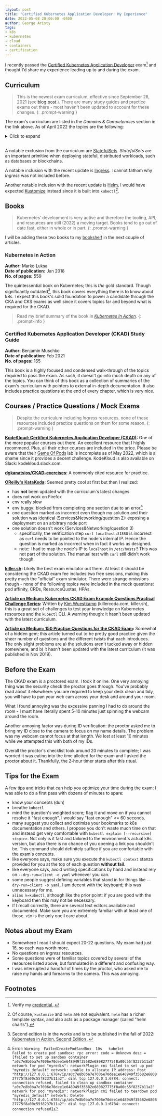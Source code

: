 ```yaml
---
layout: post
title: "Certified Kubernetes Application Developer: My Experience"
date: 2022-05-08 20:00:00 -0400
author: George Aristy
tags:
- k8s
- kubernetes
- cloud
- containers
- certification
---
```


I recently passed the [Certified Kubernetes Application Developer](https://training.linuxfoundation.org/certification/certified-kubernetes-application-developer-ckad/)
exam[^1] and thought I'd share my experience leading up to and during the exam.

## Curriculum

> This is the newest exam curriculum, effective since September 28, 2021 (see <a target="_blank" href="https://training.linuxfoundation.org/ckad-program-change-2021/">blog post <i class="fa fa-external-link-alt"></i></a>).
> There are many study guides and practice exams out there - most haven't been updated to account for these changes.
{: .prompt-warning }

The exam's curriculum are listed in the _Domains & Competencies_ section in the link above. As of April 2022 the topics
are the following:

<details>
    <summary markdown="span">Click to expand</summary>
    <div markdown="1">
**Application Design and Build**
* Define, build and modify container images
* Understand Jobs and CronJobs
* Understand multi-container Pod design patterns (e.g. sidecar, init and others)
* Utilize persistent and ephemeral volumes 

**Application Deployment**
* Use Kubernetes primitives to implement common deployment strategies (e.g. blue/green or canary)
* Understand Deployments and how to perform rolling updates
* Use the Helm package manager to deploy existing packages

**Application Observability and Maintenance**
* Understand API deprecations
* Implement probes and health checks
* Use provided tools to monitor Kubernetes applications
* Utilize container logs
* Debugging in Kubernetes

**Application Environment, Configuration and Security**
* Discover and use resources that extend Kubernetes (CRD)
* Understand authentication, authorization and admission control
* Understanding and defining resource requirements, limits and quotas
* Understand ConfigMaps
* Create & consume Secrets
* Understand ServiceAccounts
* Understand SecurityContexts

**Service and Networking**
* Demonstrate basic understanding of NetworkPolicies
* Provide and troubleshoot access to applications via services
* Use Ingress rules to expose applications
</div>
</details>

<br/>

A notable exclusion from the curriculum are [StatefulSets](https://kubernetes.io/docs/concepts/workloads/controllers/statefulset/).
_StatefulSets_ are an important primitive when deploying stateful, distributed workloads, such as databases or blockchains.

A notable inclusion with the recent update is [Ingress](https://kubernetes.io/docs/concepts/services-networking/ingress/).
I cannot fathom why _Ingress_ was not included before.

Another notable inclusion with the recent update is [Helm](https://helm.sh/").
I would have expected [Kustomize](https://kubernetes.io/docs/tasks/manage-kubernetes-objects/kustomization/)
instead since it is built into `kubectl`[^2].

## Books

> Kubernetes' development is very active and therefore the tooling, API, and resources are still (2022) a moving target.
> Books tend to go out of date fast, either in whole or in part.
{: .prompt-warning }

I will be adding these two books to my [bookshelf](/bookshelf) in the next couple of articles.

### Kubernetes in Action

**Author:** Marko Luksa <br/>
**Date of publication:** Jan 2018 <br/>
**No. of pages:** 559

The quintessential book on Kubernetes; this is *the* gold standard. Though significantly outdated[^3], this book
covers everything there is to know about k8s. I expect this book's solid foundation to power a candidate through the CKA and CKS
exams as well since it covers topics far and beyond what is required for the CKAD.

> Read my brief summary of the book in _[Kubernetes In Action](/posts/kubernetes-in-action)_.
{: .prompt-info }

### Certified Kubernetes Application Developer (CKAD) Study Guide

**Author:** Benjamin Muschko <br/>
**Date of publication:** Feb 2021 <br/>
**No. of pages:** 165

This book is a highly focused and condensed walk-through of the topics required to pass the exam. As such, it doesn't go
into much depth on any of the topics. You can think of this book as a collection of summaries of the exam's curriculum with
pointers to external in-depth documentation. It also includes practice questions at the end of every chapter, which is very
nice.

## Courses / Practice Questions / Mock Exams

> Despite the curriculum including _Ingress_ resources, none of these resources included practice questions on them for
> some reason.
{: .prompt-warning }

**[KodeKloud: Certified Kubernetes Application Developer (CKAD)](https://kodekloud.com/courses/certified-kubernetes-application-developer-ckad/):**
One of the more popular courses out there. An excellent resource that I highly recommend. Plus, all their other courses are
included in the price. Please be aware that their [Game Of Pods](https://kodekloud.com/courses/game-of-pods/) lab is incomplete
as of May 2022, which is a shame since it provides a decent challenge. KodeKloud is also available on Slack: kodekloud.slack.com.

**[dgkanatsios/CKAD-exercises](https://github.com/dgkanatsios/CKAD-exercises):**
A commonly cited resource for practice.

**[OReilly's KataKoda](https://www.katacoda.com/liptanbiswas/courses/ckad-practice-challenges/core-concepts):**
Seemed pretty cool at first but then I realized:

- has **not** been updated with the curriculum's latest changes
- does not work on Firefox
- env really slow
- env buggy: blocked from completing one section due to an error[^4]
- one question marked as incorrect even though my solution and their solution was identical (Services&Networking/question 2): exposing a deployment on an arbitrary node port
- one solution doesn't work (Services&Networking/question 3)
    - specifically, the verification step `curl localhost:31888` is incorrect as `curl` needs to be pointed to the node's internal IP. Hence the question is marked as incorrect when in fact it works as designed.
    - note: I had to map the node's IP to `localhost` in `/etc/hosts`!! This was not part of the solution. The manual test with `curl` still didn't work though.

**[killer.sh](https://killer.sh):**
Likely the best exam emulator out there. At least it should be considering the CKAD exam fee includes two free sessions,
making this pretty much the "official" exam simulator. There were strange omissions though - none of the following topics
were included in the mock questions: pod affinity, CRDs, ResourceQuotas, HPAs.

**[Article on Medium: Kubernetes CKAD Exam Example Questions Practical Challenge Series](https://codeburst.io/kubernetes-ckad-weekly-challenges-overview-and-tips-7282b36a2681):**
Written by [Kim Wuestkamp](https://wuestkamp.medium.com/) (killercoda.com, killer.sh), this is a great set of challenges to test
your knowledge on Kubernetes resources and the `kubectl` CLI. A warning though: it hasn't been updated with the latest curriculum.

**[Article on Medium: 150 Practice Questions for the CKAD Exam](https://medium.com/bb-tutorials-and-thoughts/practice-enough-with-these-questions-for-the-ckad-exam-2f42d1228552):**
Somewhat of a hidden gem; this article turned out to be pretty good practice given the sheer number of questions and the different
twists that each introduces. The only slight problems are a) the solutions aren't tucked away or hidden somewhere, and b)
it hasn't been updated with the latest curriculum (it was published in Nov 2019).

## Before the Exam

The CKAD exam is a proctored exam. I took it online. One very annoying thing was the security check the proctor goes through.
You've probably read about it elsewhere: you are required to keep your desk clean and tidy, you will have to pan your web
cam across your desk and around your room.

What I found annoying was the excessive panning I had to do around the room - I must have literally spent 5-10 minutes
just spinning the webcam around the room.

Another annoying factor was during ID verification: the proctor asked me to bring my ID close to the camera to focus on my
name details. The problem was my webcam cannot focus at that length. We lost at least 10 minutes while we attempted this
with both of my IDs.

Overall the proctor's checklist took around 20 minutes to complete; I was worried it was eating into the time allotted for
the exam and I asked the proctor about it. Thankfully, the 2-hour timer starts after this ritual.

## Tips for the Exam

A few tips and tricks that can help you optimize your time during the exam; I was able to do a first pass with dozens of 
minutes to spare:

* know your concepts (duh)
* breathe `kubectl`
* mind the question's weighted score; flag it and move on if you cannot resolve it "fast enough". I would say "fast enough" <= 60 seconds.
* many suggest you collect and optimize your bookmarks to k8s documentation and others. I propose you don't waste much
  time on that and instead get very comfortable with `kubectl explain [--recursive] <topic>`. Not only is it fast and tailored
  to the environment's actual k8s version, but also there is no chance of you opening a link you shouldn't be. This command
  should definitely suffice if you are comfortable with the exam's concepts.
* like everyone says, make sure you execute the `kubectl context` stanza provided for you at the top of each question **without fail**.
* like everyone says, avoid writing specifications by hand and instead rely on `--dry-run=client -o yaml` whenever you can.
* some people suggest defining variables that stand in for things like `--dry-run=client -o yaml`. I am decent with the keyboard;
  this was unnecessary for me.
* `alias k=kubectl`, although like the prior point: if you are good with the keyboard then this may not be necessary.
* If I recall correctly, there are several text editors available and documented. Make sure you are extremely familiar
  with at least one of those. `vim` is the only one I care about.

## Notes about my Exam

* Somewhere I read I should expect 20-22 questions. My exam had just 16, so each was worth more.
* No questions on _Ingress_ resources.
* Some questions were of familiar topics covered by several of the resources listed above, but formulated in a different
  and confusing way.
* I was interrupted a handful of times by the proctor, who asked me to raise my hands and forearms to the camera. This was
  annoying.

## Footnotes

[^1]: Verify my <a target="_blank" href="https://www.credly.com/badges/11eee929-b6b5-461c-9580-066e9c853015/public_url">credential <i class="fa fa-external-link-alt"></i></a>.
[^2]: Of course, `kustomize` and `helm` are not equivalent. `helm` has a richer template syntax, and also acts as a package manager (called "helm charts").
[^3]: Second edition is in the works and is to be published in the fall of 2022: <a target="_blank" href="https://www.manning.com/books/kubernetes-in-action-second-edition">Kubernetes in Action, Second Edition <i class="fa fa-external-link-alt"></i></a>.
[^4]: Error: `Warning  FailedCreatePodSandBox  10s   kubelet            Failed to create pod sandbox: rpc error: code = Unknown desc = [failed to set up sandbox container "a0c7e8b0ba7e7006e70dee1e648949f35682e680827775f8a00c55f8237b11a2" network for pod "myredis": networkPlugin cni failed to set up pod "myredis_default" network: unable to allocate IP address: Post "http://127.0.0.1:6784/ip/a0c7e8b0ba7e7006e70dee1e648949f35682e680827775f8a00c55f8237b11a2": dial tcp 127.0.0.1:6784: connect: connection refused, failed to clean up sandbox container "a0c7e8b0ba7e7006e70dee1e648949f35682e680827775f8a00c55f8237b11a2" network for pod "myredis": networkPlugin cni failed to teardown pod "myredis_default" network: Delete "http://127.0.0.1:6784/ip/a0c7e8b0ba7e7006e70dee1e648949f35682e680827775f8a00c55f8237b11a2": dial tcp 127.0.0.1:6784: connect: connection refused]`
